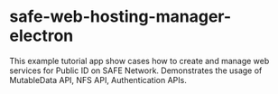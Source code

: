 # safe-web-hosting-manager-electron
This example tutorial app show cases how to create and manage web services for Public ID on SAFE Network. Demonstrates the usage of MutableData API, NFS API, Authentication APIs.
